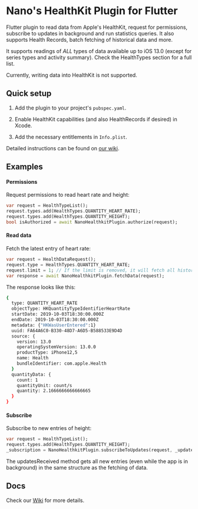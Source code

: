 # Nano's HealthKit Plugin for Flutter

Flutter plugin to read data from Apple's HealthKit, request for permissions, subscribe to updates in background and run statistics queries. It also supports Health Records, batch fetching of historical data and more.

It supports readings of _ALL_ types of data available up to iOS 13.0 (except for series types and activity summary). Check the HealthTypes section for a full list.

Currently, writing data into HealthKit is not supported.

## Quick setup

1. Add the plugin to your project's `pubspec.yaml`.

2. Enable HealthKit capabilities (and also HealthRecords if desired) in Xcode.

3. Add the necessary entitlements in `Info.plist`.

Detailed instructions can be found on [our wiki](https://github.com/nanoglobal/nano-healthkit-plugin-flutter/wiki/Installation).

## Examples

#### Permissions

Request permissions to read heart rate and height:
```dart
var request = HealthTypeList();
request.types.add(HealthTypes.QUANTITY_HEART_RATE);
request.types.add(HealthTypes.QUANTITY_HEIGHT);
bool isAuthorized = await NanoHealthkitPlugin.authorize(request);
```
 
#### Read data

Fetch the latest entry of heart rate:
```dart
var request = HealthDataRequest();
request.type = HealthTypes.QUANTITY_HEART_RATE;
request.limit = 1; // If the limit is removed, it will fetch all historical data for heart rate
var response = await NanoHealthkitPlugin.fetchData(request);
```

The response looks like this:
```bash
{
  type: QUANTITY_HEART_RATE
  objectType: HKQuantityTypeIdentifierHeartRate
  startDate: 2019-10-03T18:30:00.000Z
  endDate: 2019-10-03T18:30:00.000Z
  metadata: {"HKWasUserEntered":1}
  uuid: FA64A6C0-B330-48D7-A6D5-B588533E9D4D
  source: {
    version: 13.0
    operatingSystemVersion: 13.0.0
    productType: iPhone12,5
    name: Health
    bundleIdentifier: com.apple.Health
  }
  quantityData: {
    count: 1
    quantityUnit: count/s
    quantity: 2.1666666666666665
  }
}
```

#### Subscribe

Subscribe to new entries of height:
```dart
var request = HealthTypeList();
request.types.add(HealthTypes.QUANTITY_HEIGHT);
_subscription = NanoHealthkitPlugin.subscribeToUpdates(request, _updatesReceived);
```

The updatesReceived method gets all new entries (even while the app is in background) in the same structure as the fetching of data.

## Docs

Check our [Wiki](https://github.com/nanoglobal/nano-healthkit-plugin-flutter/wiki) for more details.

